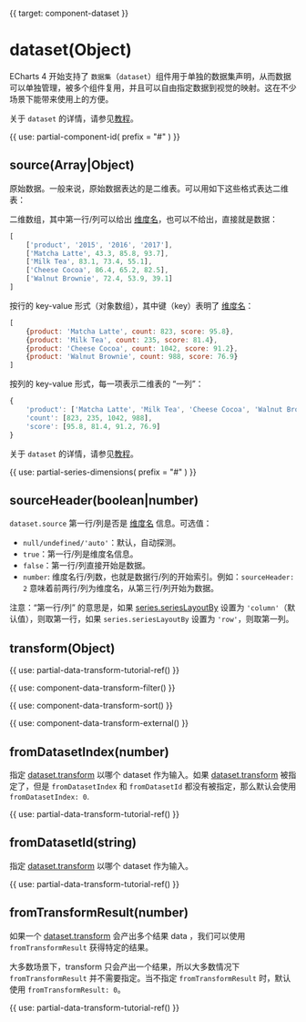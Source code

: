 
{{ target: component-dataset }}

# dataset(Object)

ECharts 4 开始支持了 `数据集`（`dataset`）组件用于单独的数据集声明，从而数据可以单独管理，被多个组件复用，并且可以自由指定数据到视觉的映射。这在不少场景下能带来使用上的方便。

关于 `dataset` 的详情，请参见[教程](${handbookPath}concepts/dataset)。

{{ use: partial-component-id(
    prefix = "#"
) }}

## source(Array|Object)

原始数据。一般来说，原始数据表达的是二维表。可以用如下这些格式表达二维表：

二维数组，其中第一行/列可以给出 [维度名](~dataset.dimensions)，也可以不给出，直接就是数据：

```js
[
    ['product', '2015', '2016', '2017'],
    ['Matcha Latte', 43.3, 85.8, 93.7],
    ['Milk Tea', 83.1, 73.4, 55.1],
    ['Cheese Cocoa', 86.4, 65.2, 82.5],
    ['Walnut Brownie', 72.4, 53.9, 39.1]
]
```

按行的 key-value 形式（对象数组），其中键（key）表明了 [维度名](~dataset.dimensions)：
```js
[
    {product: 'Matcha Latte', count: 823, score: 95.8},
    {product: 'Milk Tea', count: 235, score: 81.4},
    {product: 'Cheese Cocoa', count: 1042, score: 91.2},
    {product: 'Walnut Brownie', count: 988, score: 76.9}
]
```

按列的 key-value 形式，每一项表示二维表的 “一列”：

```js
{
    'product': ['Matcha Latte', 'Milk Tea', 'Cheese Cocoa', 'Walnut Brownie'],
    'count': [823, 235, 1042, 988],
    'score': [95.8, 81.4, 91.2, 76.9]
}
```

关于 `dataset` 的详情，请参见[教程](${handbookPath}concepts/dataset)。

{{ use: partial-series-dimensions(
    prefix = "#"
) }}

## sourceHeader(boolean|number)

`dataset.source` 第一行/列是否是 [维度名](~dataset.dimensions) 信息。可选值：

+ `null/undefined/'auto'`：默认，自动探测。
+ `true`：第一行/列是维度名信息。
+ `false`：第一行/列直接开始是数据。
+ `number`: 维度名行/列数，也就是数据行/列的开始索引。例如：`sourceHeader: 2` 意味着前两行/列为维度名，从第三行/列开始为数据。 

注意：“第一行/列” 的意思是，如果 [series.seriesLayoutBy](~series.seriesLayoutBy) 设置为 `'column'`（默认值），则取第一行，如果 `series.seriesLayoutBy` 设置为 `'row'`，则取第一列。

## transform(Object)

{{ use: partial-data-transform-tutorial-ref() }}

{{ use: component-data-transform-filter() }}

{{ use: component-data-transform-sort() }}

{{ use: component-data-transform-external() }}

## fromDatasetIndex(number)

指定 [dataset.transform](~dataset.transform) 以哪个 dataset 作为输入。如果 [dataset.transform](~dataset.transform) 被指定了，但是 `fromDatasetIndex` 和 `fromDatasetId` 都没有被指定，那么默认会使用 `fromDatasetIndex: 0`.

{{ use: partial-data-transform-tutorial-ref() }}

## fromDatasetId(string)

指定 [dataset.transform](~dataset.transform) 以哪个 dataset 作为输入。

{{ use: partial-data-transform-tutorial-ref() }}

## fromTransformResult(number)

如果一个 [dataset.transform](~dataset.transform) 会产出多个结果 data ，我们可以使用 `fromTransformResult` 获得特定的结果。

大多数场景下，transform 只会产出一个结果，所以大多数情况下 `fromTransformResult` 并不需要指定。当不指定 `fromTransformResult` 时，默认使用 `fromTransformResult: 0`。

{{ use: partial-data-transform-tutorial-ref() }}

